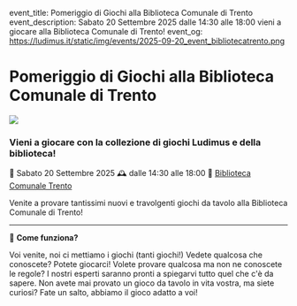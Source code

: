 event_title: Pomeriggio di Giochi alla Biblioteca Comunale di Trento
event_description: Sabato 20 Settembre 2025 dalle 14:30 alle 18:00 vieni a giocare alla Biblioteca Comunale di Trento!
event_og: https://ludimus.it/static/img/events/2025-09-20_event_bibliotecatrento.png

# Pomeriggio di Giochi alla Biblioteca Comunale di Trento

![](https://ludimus.it/static/img/events/2025-09-20_event_bibliotecatrento.png)

### Vieni a giocare con la collezione di giochi Ludimus e della biblioteca!

📅 Sabato 20 Settembre 2025
🕰 dalle 14:30 alle 18:00
📍 [Biblioteca Comunale Trento](https://maps.app.goo.gl/7YHe7NZrrnUyVHGF9)

Venite a provare tantissimi nuovi e travolgenti giochi da tavolo alla Biblioteca Comunale di Trento!

---

🎲 **Come funziona?**

Voi venite, noi ci mettiamo i giochi (tanti giochi!)
Vedete qualcosa che conoscete? Potete giocarci!
Volete provare qualcosa ma non ne conoscete le regole? I nostri esperti saranno pronti a spiegarvi tutto quel che c'è da sapere.
Non avete mai provato un gioco da tavolo in vita vostra, ma siete curiosi? Fate un salto, abbiamo il gioco adatto a voi!
